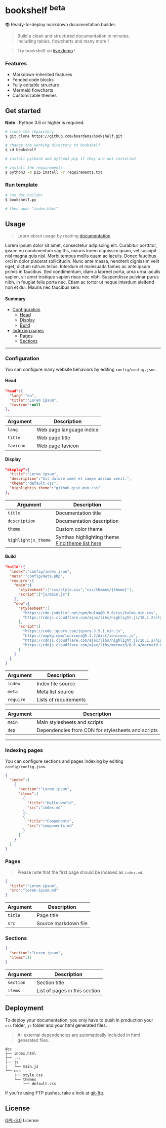 # bookshelf <sup>beta</sup>
📚 Ready-to-deploy markdown documentation builder.

> Build a clean and structured documentation in minutes,<br>
> including tables, flowcharts and many more !

> Try bookshelf on [live demo](https://boardens.github.io/bookshelf-demo/) !

### Features

- Markdown-inherited features
- Fenced code blocks
- Fully editable structure
- Mermaid flowcharts
- Customizable themes

## Get started

**Note** : Python 3.6 or higher is required.

```bash
# clone the repository
$ git clone https://github.com/boardens/bookshelf.git

# change the working directory to bookshelf
$ cd bookshelf

# install python3 and python3-pip if they are not installed

# install the requirements
$ python3 -m pip install -r requirements.txt
```

### Run template

```bash
# run doc builder
$ bookshelf.py

# then open "index.html"
```

## Usage

> Learn about usage by reading [documentation](https://boardens.github.io/bookshelf).

Lorem ipsum dolor sit amet, consectetur adipiscing elit. Curabitur porttitor, ipsum eu condimentum sagittis, mauris lorem dignissim quam, vel suscipit nisl magna quis nisl. Morbi tempus mollis quam ac iaculis. Donec faucibus orci in dolor placerat sollicitudin. Nunc ante massa, hendrerit dignissim velit eget, dictum rutrum tellus. Interdum et malesuada fames ac ante ipsum primis in faucibus. Sed condimentum, diam a laoreet porta, urna urna iaculis sapien, sit amet tristique sapien risus nec nibh. Suspendisse pulvinar purus nibh, in feugiat felis porta nec. Etiam ac tortor ut neque interdum eleifend non et dui. Mauris nec faucibus sem.

#### Summary

- [Configuration](#Configuration)
  - [Head](#Head)
  - [Display](#Display)
  - [Build](#Build)
- [Indexing pages](#Indexing-pages)
  - [Pages](#Pages)
  - [Sections](#Sections)

<hr>

### Configuration

You can configure many website behaviors by editing `config/config.json`.

#### Head

```json
"head":{
  "lang":"en",
  "title":"Lorem ipsum",
  "favicon":null
},
```

| Argument | Description |
|---|---|
| `lang` | Web page language indice |
| `title` | Web page title |
| `favicon` | Web page favicon |

#### Display

```json
"display":{
  "title":"Lorem ipsum",
  "description":"Sit dolore amet et saepe adrium venit.",
  "theme":"default.css",
  "highlightjs_theme":"github-gist.min.css"
},
```

| Argument | Description |
|---|---|
| `title` | Documentation title |
| `description` | Documentation description |
| `theme` | Custom color theme |
| `highlightjs_theme` | Synthax highlighting theme<br>[Find theme list here](https://highlightjs.org/static/demo/) |


#### Build

```json
"build":{
  "index":"config/index.json",
  "meta":"config/meta.php",
  "require":{
    "main":{
      "stylesheet":["css/style.css","css/themes/{theme}"],
      "script":["js/main.js"]
    },
    "dep":{
      "stylesheet":[
        "https://cdn.jsdelivr.net/npm/bulma@0.9.0/css/bulma.min.css",
        "https://cdnjs.cloudflare.com/ajax/libs/highlight.js/10.1.2/styles/{highlightjs_theme}"
      ],
      "script":[
        "https://code.jquery.com/jquery-3.5.1.min.js",
        "https://unpkg.com/ionicons@5.1.2/dist/ionicons.js",
        "https://cdnjs.cloudflare.com/ajax/libs/highlight.js/10.1.2/highlight.min.js",
        "https://cdnjs.cloudflare.com/ajax/libs/mermaid/8.6.4/mermaid.min.js"
      ]
    }
  }
}
```


| Argument | Description |
|---|---|
| `index` | Index file source |
| `meta` | Meta list source |
| `require` | Lists of requirements |

| Argument | Description |
|---|---|
| `main` | Main stylesheets and scripts |
| `dep` | Dependencies from CDN for stylesheets and scripts |

---

### Indexing pages

You can configure sections and pages indexing by editing `config/config.json`.<br>

```json
{
  "index":[
    {
      "section":"Lorem ipsum",
      "items":[
        {
          "title":"Hello world",
          "src":"index.md"
        },
        {
          "title":"Components",
          "src":"components.md"
        }
      ]
    }
  ]
}
```

### Pages

> Please note that the first page should be indexed as `index.md`.

```json
{
  "title":"Lorem ipsum",
  "src":"lorem-ipsum.md"
}
```

| Argument | Description |
|---|---|
| `title` | Page title |
| `src` | Source markdown file |

### Sections

```json
{
  "section":"Lorem ipsum",
  "items":[]
}
```

| Argument | Description |
|---|---|
| `section` | Section title |
| `items` | List of pages in this section |

## Deployment

To deploy your documentation, you only have to push in production your `css` folder, `js` folder and your html generated files.

> All external dependencies are automatically included in html generated files.

```
doc
├── index.html
├── ...
├── js
|   └── main.js
└── css
    ├── style.css
    └── themes
        └── default.css
```

If you're using FTP pushes, take a look at [git-ftp](https://github.com/git-ftp/git-ftp).

## License

[GPL-3.0](https://github.com/boardens/watson/LICENSE/) License

